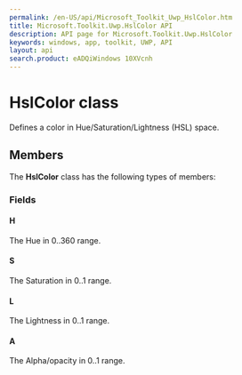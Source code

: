```yaml
---
permalink: /en-US/api/Microsoft_Toolkit_Uwp_HslColor.htm
title: Microsoft.Toolkit.Uwp.HslColor API 
description: API page for Microsoft.Toolkit.Uwp.HslColor
keywords: windows, app, toolkit, UWP, API
layout: api
search.product: eADQiWindows 10XVcnh
---
```



# HslColor class

Defines a color in Hue/Saturation/Lightness (HSL) space.

## Members

The **HslColor** class has the following types of members:

### Fields

#### H

The Hue in 0..360 range.



#### S

The Saturation in 0..1 range.



#### L

The Lightness in 0..1 range.



#### A

The Alpha/opacity in 0..1 range.


